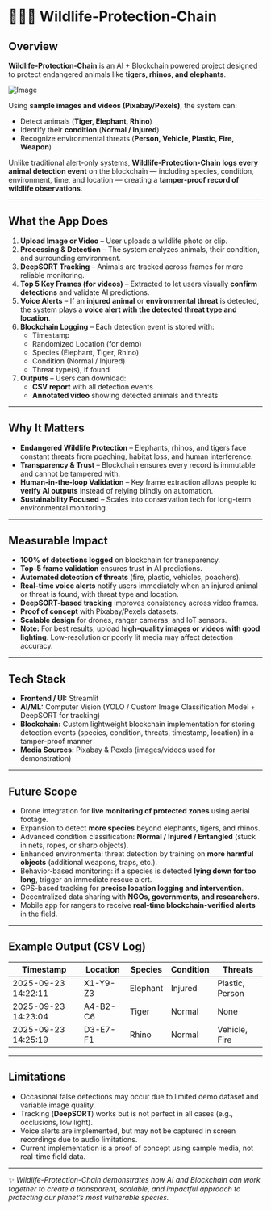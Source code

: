 # 🐅🐘🦏 Wildlife-Protection-Chain  

## Overview  
**Wildlife-Protection-Chain** is an AI + Blockchain powered project designed to protect endangered animals like **tigers, rhinos, and elephants**.  

![Image](https://github.com/user-attachments/assets/13ac2052-9ac1-4601-834d-1f6a854dc5fd)

Using **sample images and videos (Pixabay/Pexels)**, the system can:  
- Detect animals (**Tiger, Elephant, Rhino**)  
- Identify their **condition** (**Normal / Injured**)  
- Recognize environmental threats (**Person, Vehicle, Plastic, Fire, Weapon**)  

Unlike traditional alert-only systems, **Wildlife-Protection-Chain logs every animal detection event** on the blockchain — including species, condition, environment, time, and location — creating a **tamper-proof record of wildlife observations**.  

---

## What the App Does  
1. **Upload Image or Video** – User uploads a wildlife photo or clip.  
2. **Processing & Detection** – The system analyzes animals, their condition, and surrounding environment.  
3. **DeepSORT Tracking** – Animals are tracked across frames for more reliable monitoring.  
4. **Top 5 Key Frames (for videos)** – Extracted to let users visually **confirm detections** and validate AI predictions.  
5. **Voice Alerts** – If an **injured animal** or **environmental threat** is detected, the system plays a **voice alert with the detected threat type and location**.  
6. **Blockchain Logging** – Each detection event is stored with:  
   - Timestamp  
   - Randomized Location (for demo)  
   - Species (Elephant, Tiger, Rhino)  
   - Condition (Normal / Injured)  
   - Threat type(s), if found  
7. **Outputs** – Users can download:  
   - **CSV report** with all detection events  
   - **Annotated video** showing detected animals and threats  

---

## Why It Matters  
- **Endangered Wildlife Protection** – Elephants, rhinos, and tigers face constant threats from poaching, habitat loss, and human interference.  
- **Transparency & Trust** – Blockchain ensures every record is immutable and cannot be tampered with.  
- **Human-in-the-loop Validation** – Key frame extraction allows people to **verify AI outputs** instead of relying blindly on automation.  
- **Sustainability Focused** – Scales into conservation tech for long-term environmental monitoring.  

---

## Measurable Impact  
- **100% of detections logged** on blockchain for transparency.  
- **Top-5 frame validation** ensures trust in AI predictions.  
- **Automated detection of threats** (fire, plastic, vehicles, poachers).  
- **Real-time voice alerts** notify users immediately when an injured animal or threat is found, with threat type and location.  
- **DeepSORT-based tracking** improves consistency across video frames.  
- **Proof of concept** with Pixabay/Pexels datasets.  
- **Scalable design** for drones, ranger cameras, and IoT sensors.  
- **Note:** For best results, upload **high-quality images or videos with good lighting**. Low-resolution or poorly lit media may affect detection accuracy.  

---

## Tech Stack  
- **Frontend / UI:** Streamlit  
- **AI/ML:** Computer Vision (YOLO / Custom Image Classification Model + DeepSORT for tracking)  
- **Blockchain:** Custom lightweight blockchain implementation for storing detection events (species, condition, threats, timestamp, location) in a tamper-proof manner  
- **Media Sources:** Pixabay & Pexels (images/videos used for demonstration)  

---

## Future Scope  
- Drone integration for **live monitoring of protected zones** using aerial footage.  
- Expansion to detect **more species** beyond elephants, tigers, and rhinos.  
- Advanced condition classification: **Normal / Injured / Entangled** (stuck in nets, ropes, or sharp objects).  
- Enhanced environmental threat detection by training on **more harmful objects** (additional weapons, traps, etc.).  
- Behavior-based monitoring: if a species is detected **lying down for too long**, trigger an immediate rescue alert.  
- GPS-based tracking for **precise location logging and intervention**.  
- Decentralized data sharing with **NGOs, governments, and researchers**.  
- Mobile app for rangers to receive **real-time blockchain-verified alerts** in the field.  

---

## Example Output (CSV Log)  
| Timestamp           | Location   | Species  | Condition | Threats          |  
|---------------------|-----------|----------|-----------|------------------|  
| 2025-09-23 14:22:11 | X1-Y9-Z3  | Elephant | Injured   | Plastic, Person  |  
| 2025-09-23 14:23:04 | A4-B2-C6  | Tiger    | Normal    | None             |  
| 2025-09-23 14:25:19 | D3-E7-F1  | Rhino    | Normal    | Vehicle, Fire    |  

---

## Limitations  
- Occasional false detections may occur due to limited demo dataset and variable image quality.  
- Tracking (**DeepSORT**) works but is not perfect in all cases (e.g., occlusions, low light).  
- Voice alerts are implemented, but may not be captured in screen recordings due to audio limitations.  
- Current implementation is a proof of concept using sample media, not real-time field data.  

---

✨ *Wildlife-Protection-Chain demonstrates how AI and Blockchain can work together to create a transparent, scalable, and impactful approach to protecting our planet’s most vulnerable species.*  

